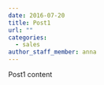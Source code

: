 ```yaml
---
date: 2016-07-20
title: Post1
url: ""
categories:
  - sales
author_staff_member: anna
---
```


Post1 content
